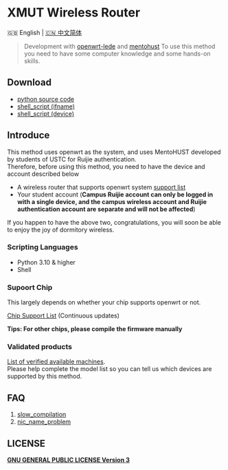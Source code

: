 # XMUT Wireless Router
<p align="left">🇬🇧 English  |  <a title="English" href="README_zh.md">🇨🇳 中文简体</a></p>

> Development with [openwrt-lede](https://github.com/coolsnowwolf/lede) and [mentohust](https://github.com/tkkcc/mentohust)
To use this method you need to have some computer knowledge and some hands-on skills.

## Download
- [python source code](https://github.com/hz157/XMUTWirelessRouter/tree/python)
- [shell_script (ifname)](https://github.com/hz157/XMUTWirelessRouter/blob/script/script/shell_ifname.sh)
- [shell_script (device)](https://github.com/hz157/XMUTWirelessRouter/blob/script/script/shell_device.sh)

## Introduce
This method uses openwrt as the system, and uses MentoHUST developed by students of USTC for Ruijie authentication. <br>
Therefore, before using this method, you need to have the device and account described below
- A wireless router that supports openwrt system  [support list](https://github.com/hz157/XMUTWirelessRouter/blob/doc/doc/support_openwrt_list.md)
- Your student account (**Campus Ruijie account can only be logged in with a single device, and the campus wireless account and Ruijie authentication account are separate and will not be affected**)

If you happen to have the above two, congratulations, you will soon be able to enjoy the joy of dormitory wireless.

### Scripting Languages
- Python 3.10 & higher
- Shell

### Supoort Chip 


This largely depends on whether your chip supports openwrt or not. 

[Chip Support List](https://github.com/hz157/XMUTWirelessRouter/blob/doc/doc/support_chip_list.md) (Continuous updates)


**Tips: For other chips, please compile the firmware manually**


### Validated products
[List of verified available machines](https://github.com/hz157/XMUTWirelessRouter/blob/doc/doc/validated_products.md).<br>
Please help complete the model list so you can tell us which devices are supported by this method.


## FAQ
1. [slow_compilation](https://github.com/hz157/XMUTWirelessRouter/blob/doc/doc/slow_compilation_zh.md)
2. [nic_name_problem](https://github.com/hz157/XMUTWirelessRouter/blob/doc/doc/nic_name.md)

## LICENSE
  **[GNU GENERAL PUBLIC LICENSE Version 3](LICENSE)**
